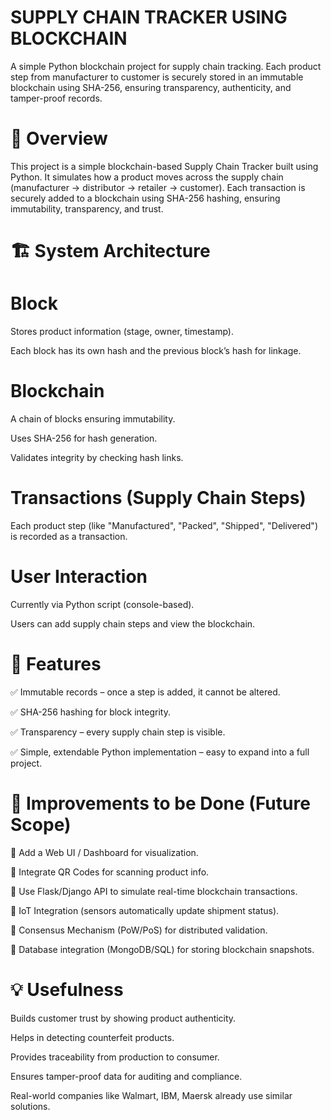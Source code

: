 # SUPPLY CHAIN TRACKER USING BLOCKCHAIN
A simple Python blockchain project for supply chain tracking. Each product step from manufacturer to customer is securely stored in an immutable blockchain using SHA-256, ensuring transparency, authenticity, and tamper-proof records.

# 📌 Overview

This project is a simple blockchain-based Supply Chain Tracker built using Python. It simulates how a product moves across the supply chain (manufacturer → distributor → retailer → customer). Each transaction is securely added to a blockchain using SHA-256 hashing, ensuring immutability, transparency, and trust.

# 🏗 System Architecture

# Block

Stores product information (stage, owner, timestamp).

Each block has its own hash and the previous block’s hash for linkage.

# Blockchain

A chain of blocks ensuring immutability.

Uses SHA-256 for hash generation.

Validates integrity by checking hash links.

# Transactions (Supply Chain Steps)

Each product step (like "Manufactured", "Packed", "Shipped", "Delivered") is recorded as a transaction.

# User Interaction

Currently via Python script (console-based).

Users can add supply chain steps and view the blockchain.

# 🌟 Features

✅ Immutable records – once a step is added, it cannot be altered.

✅ SHA-256 hashing for block integrity.

✅ Transparency – every supply chain step is visible.

✅ Simple, extendable Python implementation – easy to expand into a full project.

# 🔧 Improvements to be Done (Future Scope)

🔹 Add a Web UI / Dashboard for visualization.

🔹 Integrate QR Codes for scanning product info.

🔹 Use Flask/Django API to simulate real-time blockchain transactions.

🔹 IoT Integration (sensors automatically update shipment status).

🔹 Consensus Mechanism (PoW/PoS) for distributed validation.

🔹 Database integration (MongoDB/SQL) for storing blockchain snapshots.

# 💡 Usefulness

Builds customer trust by showing product authenticity.

Helps in detecting counterfeit products.

Provides traceability from production to consumer.

Ensures tamper-proof data for auditing and compliance.

Real-world companies like Walmart, IBM, Maersk already use similar solutions.
